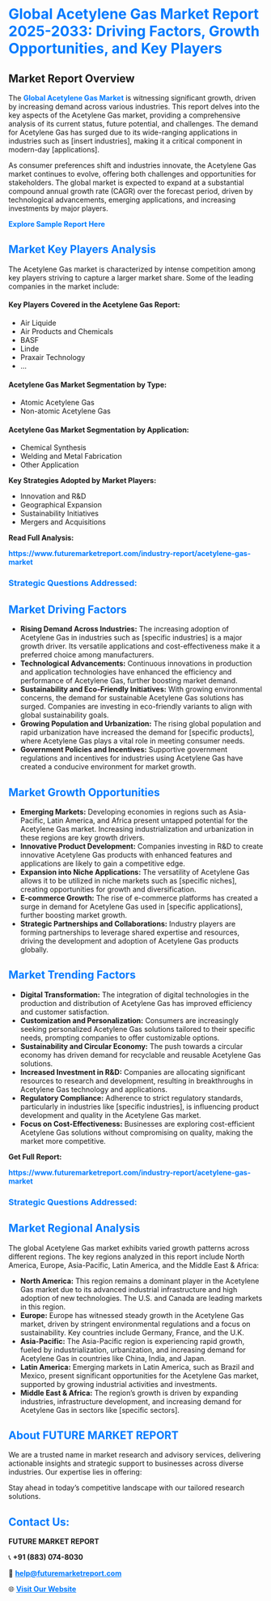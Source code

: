 <h1 style="color: #007BFF;">Global Acetylene Gas Market Report 2025-2033: Driving Factors, Growth Opportunities, and Key Players</h1>

<section id="overview">
<h2>Market Report Overview</h2>
<p>The <a href="https://www.futuremarketreport.com/industry-report/acetylene-gas-market" style="color: #007BFF; text-decoration: none;"><strong>Global Acetylene Gas Market</strong></a> is witnessing significant growth, driven by increasing demand across various industries. This report delves into the key aspects of the Acetylene Gas market, providing a comprehensive analysis of its current status, future potential, and challenges. The demand for Acetylene Gas has surged due to its wide-ranging applications in industries such as [insert industries], making it a critical component in modern-day [applications].</p>
<p>As consumer preferences shift and industries innovate, the Acetylene Gas market continues to evolve, offering both challenges and opportunities for stakeholders. The global market is expected to expand at a substantial compound annual growth rate (CAGR) over the forecast period, driven by technological advancements, emerging applications, and increasing investments by major players.</p>
</section>

<section id="overview">
<p><a href="https://www.futuremarketreport.com/request-sample/reportId=105597" style="color: #007BFF; text-decoration: none;"><strong>Explore Sample Report Here</strong></a></p>
</section>

<section id="key-players">
<h2 style="color: #007BFF;">Market Key Players Analysis</h2>
<p>The Acetylene Gas market is characterized by intense competition among key players striving to capture a larger market share. Some of the leading companies in the market include:</p>
<h4>Key Players Covered in the Acetylene Gas Report:</h4>
<ul><li>Air Liquide</li><li>Air Products and Chemicals</li><li>BASF</li><li>Linde</li><li>Praxair Technology</li><li>...</li></ul>
<h4>Acetylene Gas Market Segmentation by Type:</h4>
<ul><li>Atomic Acetylene Gas</li><li>Non-atomic Acetylene Gas</li></ul>

<h4>Acetylene Gas Market Segmentation by Application:</h4>
<ul><li>Chemical Synthesis</li><li>Welding and Metal Fabrication</li><li>Other Application</li></ul>
<p><strong>Key Strategies Adopted by Market Players:</strong></p>
<ul>
<li>Innovation and R&D</li>
<li>Geographical Expansion</li>
<li>Sustainability Initiatives</li>
<li>Mergers and Acquisitions</li>
</ul>
</section>

<section>
<p><strong>Read Full Analysis: </strong></p><a href="https://www.futuremarketreport.com/industry-report/acetylene-gas-market" style="color: #007BFF; text-decoration: none;"><strong>https://www.futuremarketreport.com/industry-report/acetylene-gas-market</strong></a>
<h3 style="color: #007BFF;">Strategic Questions Addressed:</h3>
</section>

<section id="driving-factors">
<h2 style="color: #007BFF;">Market Driving Factors</h2>
<ul>
<li><strong>Rising Demand Across Industries:</strong> The increasing adoption of Acetylene Gas in industries such as [specific industries] is a major growth driver. Its versatile applications and cost-effectiveness make it a preferred choice among manufacturers.</li>
<li><strong>Technological Advancements:</strong> Continuous innovations in production and application technologies have enhanced the efficiency and performance of Acetylene Gas, further boosting market demand.</li>
<li><strong>Sustainability and Eco-Friendly Initiatives:</strong> With growing environmental concerns, the demand for sustainable Acetylene Gas solutions has surged. Companies are investing in eco-friendly variants to align with global sustainability goals.</li>
<li><strong>Growing Population and Urbanization:</strong> The rising global population and rapid urbanization have increased the demand for [specific products], where Acetylene Gas plays a vital role in meeting consumer needs.</li>
<li><strong>Government Policies and Incentives:</strong> Supportive government regulations and incentives for industries using Acetylene Gas have created a conducive environment for market growth.</li>
</ul>
</section>

<section id="growth-opportunities">
<h2 style="color: #007BFF;">Market Growth Opportunities</h2>
<ul>
<li><strong>Emerging Markets:</strong> Developing economies in regions such as Asia-Pacific, Latin America, and Africa present untapped potential for the Acetylene Gas market. Increasing industrialization and urbanization in these regions are key growth drivers.</li>
<li><strong>Innovative Product Development:</strong> Companies investing in R&D to create innovative Acetylene Gas products with enhanced features and applications are likely to gain a competitive edge.</li>
<li><strong>Expansion into Niche Applications:</strong> The versatility of Acetylene Gas allows it to be utilized in niche markets such as [specific niches], creating opportunities for growth and diversification.</li>
<li><strong>E-commerce Growth:</strong> The rise of e-commerce platforms has created a surge in demand for Acetylene Gas used in [specific applications], further boosting market growth.</li>
<li><strong>Strategic Partnerships and Collaborations:</strong> Industry players are forming partnerships to leverage shared expertise and resources, driving the development and adoption of Acetylene Gas products globally.</li>
</ul>
</section>

<section id="trending-factors">
<h2 style="color: #007BFF;">Market Trending Factors</h2>
<ul>
<li><strong>Digital Transformation:</strong> The integration of digital technologies in the production and distribution of Acetylene Gas has improved efficiency and customer satisfaction.</li>
<li><strong>Customization and Personalization:</strong> Consumers are increasingly seeking personalized Acetylene Gas solutions tailored to their specific needs, prompting companies to offer customizable options.</li>
<li><strong>Sustainability and Circular Economy:</strong> The push towards a circular economy has driven demand for recyclable and reusable Acetylene Gas solutions.</li>
<li><strong>Increased Investment in R&D:</strong> Companies are allocating significant resources to research and development, resulting in breakthroughs in Acetylene Gas technology and applications.</li>
<li><strong>Regulatory Compliance:</strong> Adherence to strict regulatory standards, particularly in industries like [specific industries], is influencing product development and quality in the Acetylene Gas market.</li>
<li><strong>Focus on Cost-Effectiveness:</strong> Businesses are exploring cost-efficient Acetylene Gas solutions without compromising on quality, making the market more competitive.</li>
</ul>
</section>

<section>
<p><strong>Get Full Report: </strong></p><a href="https://www.futuremarketreport.com/industry-report/acetylene-gas-market" style="color: #007BFF; text-decoration: none;"><strong>https://www.futuremarketreport.com/industry-report/acetylene-gas-market</strong></a>
<h3 style="color: #007BFF;">Strategic Questions Addressed:</h3>
</section>


<section id="regional-analysis">
<h2 style="color: #007BFF;">Market Regional Analysis</h2>
<p>The global Acetylene Gas market exhibits varied growth patterns across different regions. The key regions analyzed in this report include North America, Europe, Asia-Pacific, Latin America, and the Middle East & Africa:</p>
<ul>
<li><strong>North America:</strong> This region remains a dominant player in the Acetylene Gas market due to its advanced industrial infrastructure and high adoption of new technologies. The U.S. and Canada are leading markets in this region.</li>
<li><strong>Europe:</strong> Europe has witnessed steady growth in the Acetylene Gas market, driven by stringent environmental regulations and a focus on sustainability. Key countries include Germany, France, and the U.K.</li>
<li><strong>Asia-Pacific:</strong> The Asia-Pacific region is experiencing rapid growth, fueled by industrialization, urbanization, and increasing demand for Acetylene Gas in countries like China, India, and Japan.</li>
<li><strong>Latin America:</strong> Emerging markets in Latin America, such as Brazil and Mexico, present significant opportunities for the Acetylene Gas market, supported by growing industrial activities and investments.</li>
<li><strong>Middle East & Africa:</strong> The region’s growth is driven by expanding industries, infrastructure development, and increasing demand for Acetylene Gas in sectors like [specific sectors].</li>
</ul>
</section>

<footer>
<h2 style="color: #007BFF;">About FUTURE MARKET REPORT</h2>
<p>We are a trusted name in market research and advisory services, delivering actionable insights and strategic support to businesses across diverse industries. Our expertise lies in offering:</p>

<p>Stay ahead in today’s competitive landscape with our tailored research solutions.</p>

<h2 style="color: #007BFF;">Contact Us:</h2>
<p><strong>FUTURE MARKET REPORT</strong></p>
<p>📞 <strong>+91 (883) 074-8030</strong></p>
<p>📧 <strong><a href="mailto:help@futuremarketreport.com" style="color: #007BFF;">help@futuremarketreport.com</a></strong></p>
<p>🌐 <strong><a href="https://www.futuremarketreport.com/" style="color: #007BFF;">Visit Our Website</a></strong></p>
</footer>
